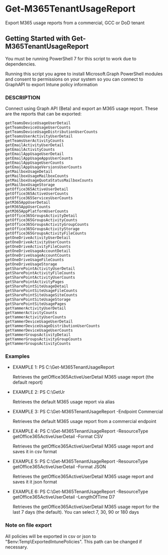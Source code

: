 # Get-M365TenantUsageReport

Export M365 usage reports from a commercial, GCC or DoD tenant

## Getting Started with Get-M365TenantUsageReport

You must be running PowerShell 7 for this script to work due to dependencies.

Running this script you agree to install Microsoft.Graph PowerShell modules and consent to permissions on your system so you can connect to GraphAPI to export Intune policy information

### DESCRIPTION

Connect using Graph API (Beta) and export an M365 usage report. These are the reports that can be exported:

    getTeamsDeviceUsageUserDetail
    getTeamsDeviceUsageUserCounts
    getTeamsDeviceUsageDistributionUserCounts
    getTeamsUserActivityUserDetail
    getTeamsUserActivityCounts
    getEmailActivityUserDetail
    getEmailActivityCounts
    getEmailAppUsageUserDetail
    getEmailAppUsageAppsUserCounts
    getEmailAppUsageUserCounts
    getEmailAppUsageVersionsUserCounts
    getMailboxUsageDetail
    getMailboxUsageMailboxCounts
    getMailboxUsageQuotaStatusMailboxCounts
    getMailboxUsageStorage
    getOffice365ActiveUserDetail
    getOffice365ActiveUserCounts
    getOffice365ServicesUserCounts
    getM365AppUserDetail
    getM365AppUserCounts
    getM365AppPlatformUserCounts
    getOffice365GroupsActivityDetail
    getOffice365GroupsActivityCounts
    getOffice365GroupsActivityGroupCounts
    getOffice365GroupsActivityStorage
    getOffice365GroupsActivityFileCounts
    getOneDriveActivityUserDetail
    getOneDriveActivityUserCounts
    getOneDriveActivityFileCounts
    getOneDriveUsageAccountDetail
    getOneDriveUsageAccountCounts
    getOneDriveUsageFileCounts
    getOneDriveUsageStorage
    getSharePointActivityUserDetail
    getSharePointActivityFileCounts
    getSharePointActivityUserCounts
    getSharePointActivityPages
    getSharePointSiteUsageDetail
    getSharePointSiteUsageFileCounts
    getSharePointSiteUsageSiteCounts
    getSharePointSiteUsageStorage
    getSharePointSiteUsagePages
    getYammerActivityUserDetail
    getYammerActivityCounts
    getYammerActivityUserCounts
    getYammerDeviceUsageUserDetail
    getYammerDeviceUsageDistributionUserCounts
    getYammerDeviceUsageUserCounts
    getYammerGroupsActivityDetail
    getYammerGroupsActivityGroupCounts
    getYammerGroupsActivityCounts

### Examples

- EXAMPLE 1: PS C:\Get-M365TenantUsageReport

    Retrieves the getOffice365ActiveUserDetail M365 usage report (the default report)

- EXAMPLE 2: PS C:\GetUr

    Retrieves the default M365 usage report via alias

- EXAMPLE 3: PS C:\Get-M365TenantUsageReport -Endpoint Commercial

    Retrieves the default M365 usage report from a commercial endpoint

- EXAMPLE 4: PS C:\Get-M365TenantUsageReport -ResourceType getOffice365ActiveUserDetail -Format CSV

    Retrieves the getOffice365ActiveUserDetail M365 usage report and saves it in csv format

- EXAMPLE 5: PS C:\Get-M365TenantUsageReport -ResourceType getOffice365ActiveUserDetail -Format JSON

    Retrieves the getOffice365ActiveUserDetail M365 usage report and saves it it json format

- EXAMPLE 6: PS C:\Get-M365TenantUsageReport -ResourceType getOffice365ActiveUserDetail -LengthOfTime D7

    Retrieves the getOffice365ActiveUserDetail M365 usage report for the last 7 days (the default). You can select 7, 30, 90 or 180 days

### Note on file export

All policies will be exported in csv or json to "$env:Temp\ExportedIntunePolicies". This path can be changed if necessary.
